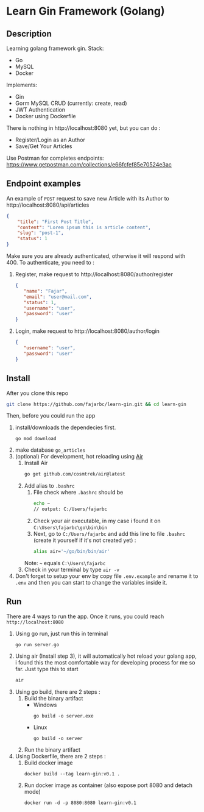# Learn Gin Framework (Golang)

## Description
Learning golang framework gin.
Stack:
   - Go
   - MySQL
   - Docker

Implements:
   - Gin
   - Gorm MySQL CRUD (currently: create, read)
   - JWT Authentication
   - Docker using Dockerfile

There is nothing in http://localhost:8080 yet, but you can do :
   - Register/Login as an Author
   - Save/Get Your Articles

Use Postman for completes endpoints: https://www.getpostman.com/collections/e66fcfef85e70524e3ac

## Endpoint examples
An example of `POST` request to save new Article with its Author to http://localhost:8080/api/articles 
```json
{
    "title": "First Post Title",
    "content": "Lorem ipsum this is article content",
    "slug": "post-1",
    "status": 1
}
```
Make sure you are already authenticated, otherwise it will respond with 400.
To authenticate, you need to :
1. Register, make request to http://localhost:8080/author/register
   ```json
   {
      "name": "Fajar",
      "email": "user@mail.com",
      "status": 1,
      "username": "user",
      "password": "user"
   }
   ```
2. Login, make request to http://localhost:8080/author/login
   ```json
   {
      "username": "user",
      "password": "user"
   }
   ```

## Install
After you clone this repo
```bash
git clone https://github.com/fajarbc/learn-gin.git && cd learn-gin
```
Then, before you could run the app
1. install/downloads the dependecies first.
   ```
   go mod download
   ```
2. make database `go_articles`
3. (optional) For development, hot reloading using [Air](https://github.com/cosmtrek/air)
   1. Install Air
      ```bash
      go get github.com/cosmtrek/air@latest
      ```
   2. Add alias to `.bashrc`
      1. File check where `.bashrc` should be
         ```bash
         echo ~
         // output: C:/Users/fajarbc
         ```
      2. Check your air executable, in my case i found it on `C:\Users\fajarbc\go\bin\bin`
      3. Next, go to `C:/Users/fajarbc` and add this line to file `.bashrc` (create it yourself if it's not created yet) :
         ```bash
         alias air='~/go/bin/bin/air'
         ```
      Note: `~` equals `C:\Users\fajarbc`
   3. Check in your terminal by type ```air -v```
4. Don't forget to setup your env by copy file `.env.example` and rename it to `.env` and then you can start to change the variables inside it.

## Run
There are 4 ways to run the app. Once it runs, you could reach `http://localhost:8080`
1. Using go run, just run this in terminal
   ```
   go run server.go
   ```
2. Using air (Install step 3), it will automatically hot reload your golang app, i found this the most comfortable way for developing process for me so far. Just type this to start
   ```bash
   air
   ```
3. Using go build, there are 2 steps :
   1. Build the binary artifact
      - Windows
         ```
         go build -o server.exe
         ```
      - Linux
         ```
         go build -o server
         ```
   2. Run the binary artifact
4. Using Dockerfile, there are 2 steps :
   1. Build docker image
      ```
      docker build --tag learn-gin:v0.1 .
      ```
   2. Run docker image as container (also expose port 8080 and detach mode)
      ```
      docker run -d -p 8080:8080 learn-gin:v0.1
      ```
